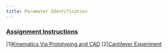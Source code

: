 ```yaml
---
title: Parameter Identification
---
```


### [Assignment Instructions](https://egr557.github.io/assignments/dynamics-ii-prep.html)

[1][Kinematics Via Prototyping and CAD](FEA.pdf)
[2][Cantilever Experiment](CantileverBeam)



